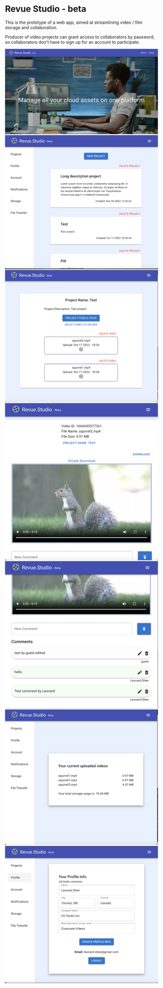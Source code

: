 # Revue Studio - beta

This is the prototype of a web app, aimed at streamlining video / film storage and collaboration.

Producer of video projects can grant access to collaborators by password, so collaborators don't have to sign up for an account to participate.


![homepage](./images/hero.png)
![projects](./images/projects.png)
![project](./images/project.png)
![video](./images/video.png)
![comments](./images/comments.png)
![storage](./images/storage.png)
![profile](./images/profile.png)
